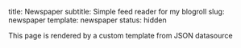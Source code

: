 title: Newspaper
subtitle: Simple feed reader for my blogroll
slug: newspaper
template: newspaper
status: hidden

This page is rendered by a custom template from JSON datasource
